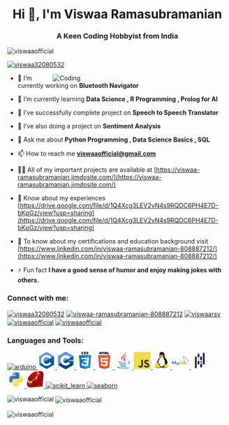 <h1 align="center">Hi 👋, I'm Viswaa Ramasubramanian</h1>
<h3 align="center">A Keen Coding Hobbyist from India</h3>

<p align="left"> <img src="https://komarev.com/ghpvc/?username=viswaaofficial&label=Profile%20views&color=0e75b6&style=flat" alt="viswaaofficial" /> </p>

<p align="left"> <a href="https://twitter.com/viswaa32080532" target="blank"><img src="https://img.shields.io/twitter/follow/viswaa32080532?logo=twitter&style=for-the-badge" alt="viswaa32080532" /></a> </p>
<img align="right" alt="Coding" width="400" src="https://media4.giphy.com/media/RbDKaczqWovIugyJmW/giphy.gif">

- 🔭 I’m currently working on <b>Bluetooth Navigator</b>

- 🌱 I’m currently learning **Data Science , R Programming , Prolog for AI**

- 👯 I’ve successfully complete project on **Speech to Speech Translator**

- 🤝 I’ve also doing a project on **Sentiment Analysis**

- 💬 Ask me about **Python Programming , Data Science Basics , SQL**

- 📫 How to reach me **viswaaofficial@gmail.com**

- 👨‍💻 All of my important projects are available at [https://viswaa-ramasubramanian.jimdosite.com/](https://viswaa-ramasubramanian.jimdosite.com/)

- 📄 Know about my experiences [https://drive.google.com/file/d/1Q4Xcg3LEV2vN4s9RQDC6PH4E7D-bKpGz/view?usp=sharing](https://drive.google.com/file/d/1Q4Xcg3LEV2vN4s9RQDC6PH4E7D-bKpGz/view?usp=sharing)

- 📝 To know about my certifications and education background visit [https://www.linkedin.com/in/viswaa-ramasubramanian-808887212/](https://www.linkedin.com/in/viswaa-ramasubramanian-808887212/)

- ⚡ Fun fact **I have a good sense of humor and enjoy making jokes with others.**

<h3 align="left">Connect with me:</h3>
<p align="left">
<a href="https://twitter.com/viswaa32080532" target="blank"><img align="center" src="https://raw.githubusercontent.com/rahuldkjain/github-profile-readme-generator/master/src/images/icons/Social/twitter.svg" alt="viswaa32080532" height="30" width="40" /></a>
<a href="https://linkedin.com/in/viswaa-ramasubramanian-808887212" target="blank"><img align="center" src="https://raw.githubusercontent.com/rahuldkjain/github-profile-readme-generator/master/src/images/icons/Social/linked-in-alt.svg" alt="viswaa-ramasubramanian-808887212" height="30" width="40" /></a>
<a href="https://kaggle.com/viswaarsv" target="blank"><img align="center" src="https://raw.githubusercontent.com/rahuldkjain/github-profile-readme-generator/master/src/images/icons/Social/kaggle.svg" alt="viswaarsv" height="30" width="40" /></a>
<a href="https://instagram.com/viswaaofficial" target="blank"><img align="center" src="https://raw.githubusercontent.com/rahuldkjain/github-profile-readme-generator/master/src/images/icons/Social/instagram.svg" alt="viswaaofficial" height="30" width="40" /></a>
<a href="https://www.leetcode.com/viswaaofficial" target="blank"><img align="center" src="https://raw.githubusercontent.com/rahuldkjain/github-profile-readme-generator/master/src/images/icons/Social/leet-code.svg" alt="viswaaofficial" height="30" width="40" /></a>
</p>

<h3 align="left">Languages and Tools:</h3>
<p align="left"> <a href="https://www.arduino.cc/" target="_blank" rel="noreferrer"> <img src="https://cdn.worldvectorlogo.com/logos/arduino-1.svg" alt="arduino" width="40" height="40"/> </a> <a href="https://www.cprogramming.com/" target="_blank" rel="noreferrer"> <img src="https://raw.githubusercontent.com/devicons/devicon/master/icons/c/c-original.svg" alt="c" width="40" height="40"/> </a> <a href="https://www.w3schools.com/cpp/" target="_blank" rel="noreferrer"> <img src="https://raw.githubusercontent.com/devicons/devicon/master/icons/cplusplus/cplusplus-original.svg" alt="cplusplus" width="40" height="40"/> </a> <a href="https://www.w3schools.com/css/" target="_blank" rel="noreferrer"> <img src="https://raw.githubusercontent.com/devicons/devicon/master/icons/css3/css3-original-wordmark.svg" alt="css3" width="40" height="40"/> </a> <a href="https://www.w3.org/html/" target="_blank" rel="noreferrer"> <img src="https://raw.githubusercontent.com/devicons/devicon/master/icons/html5/html5-original-wordmark.svg" alt="html5" width="40" height="40"/> </a> <a href="https://www.java.com" target="_blank" rel="noreferrer"> <img src="https://raw.githubusercontent.com/devicons/devicon/master/icons/java/java-original.svg" alt="java" width="40" height="40"/> </a> <a href="https://developer.mozilla.org/en-US/docs/Web/JavaScript" target="_blank" rel="noreferrer"> <img src="https://raw.githubusercontent.com/devicons/devicon/master/icons/javascript/javascript-original.svg" alt="javascript" width="40" height="40"/> </a> <a href="https://www.linux.org/" target="_blank" rel="noreferrer"> <img src="https://raw.githubusercontent.com/devicons/devicon/master/icons/linux/linux-original.svg" alt="linux" width="40" height="40"/> </a> <a href="https://www.mysql.com/" target="_blank" rel="noreferrer"> <img src="https://raw.githubusercontent.com/devicons/devicon/master/icons/mysql/mysql-original-wordmark.svg" alt="mysql" width="40" height="40"/> </a> <a href="https://pandas.pydata.org/" target="_blank" rel="noreferrer"> <img src="https://raw.githubusercontent.com/devicons/devicon/2ae2a900d2f041da66e950e4d48052658d850630/icons/pandas/pandas-original.svg" alt="pandas" width="40" height="40"/> </a> <a href="https://www.python.org" target="_blank" rel="noreferrer"> <img src="https://raw.githubusercontent.com/devicons/devicon/master/icons/python/python-original.svg" alt="python" width="40" height="40"/> </a> <a href="https://www.ruby-lang.org/en/" target="_blank" rel="noreferrer"> <img src="https://raw.githubusercontent.com/devicons/devicon/master/icons/ruby/ruby-original.svg" alt="ruby" width="40" height="40"/> </a> <a href="https://scikit-learn.org/" target="_blank" rel="noreferrer"> <img src="https://upload.wikimedia.org/wikipedia/commons/0/05/Scikit_learn_logo_small.svg" alt="scikit_learn" width="40" height="40"/> </a> <a href="https://seaborn.pydata.org/" target="_blank" rel="noreferrer"> <img src="https://seaborn.pydata.org/_images/logo-mark-lightbg.svg" alt="seaborn" width="40" height="40"/> </a> </p>

<p><img align="left" src="https://github-readme-stats.vercel.app/api/top-langs?username=viswaaofficial&show_icons=true&locale=en&layout=compact" alt="viswaaofficial" /></p>

<p>&nbsp;<img align="center" src="https://github-readme-stats.vercel.app/api?username=viswaaofficial&show_icons=true&locale=en" alt="viswaaofficial" /></p>

<p><img align="center" src="https://github-readme-streak-stats.herokuapp.com/?user=viswaaofficial&" alt="viswaaofficial" /></p>
